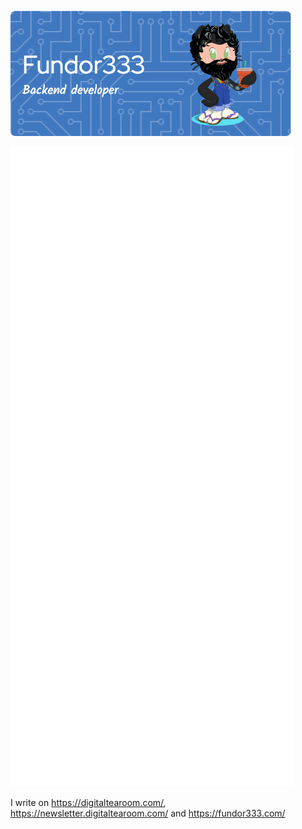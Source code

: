 ![Header](./github-header-image.png)

![Metrics](/github-metrics.svg)

I  write on <a rel="nofollow me" class="Link--primary" href="https://digitaltearoom.com/">https://digitaltearoom.com/</a>, <a rel="nofollow me" class="Link--primary" href="https://newsletter.digitaltearoom.com/">https://newsletter.digitaltearoom.com/</a> and <a rel="nofollow me" class="Link--primary" href="https://fundor333.com/">https://fundor333.com/</a>
